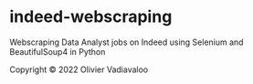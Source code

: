 # indeed-webscraping
  
Webscraping Data Analyst jobs on Indeed using Selenium and BeautifulSoup4 in Python
  
Copyright &copy; 2022 Olivier Vadiavaloo
